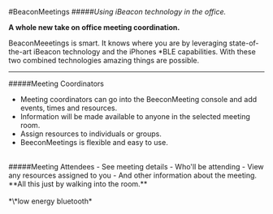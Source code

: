 #BeaconMeetings 
#####*Using iBeacon technology in the office.*
<br>


**A whole new take on office meeting coordination.**

 BeaconMeeetings is smart. It knows where you are by leveraging state-of-the-art iBeacon technology and the iPhones *BLE capabilities. With these two combined technologies amazing things are possible. 
 <br>
 
  ***

#####Meeting Coordinators 
- Meeting coordinators can go into the BeeconMeeting console and add events, times and resources.
- Information will be made available to anyone in the selected meeting room.
- Assign resources to individuals or groups. 
- BeeconMeetings is flexible and easy to use.


<br>
#####Meeting Attendees
 - See meeting details 
 - Who'll be attending 
 - View any resources assigned to you
 - And other information about the meeting.  
 **All this just by walking into the room.**


<br>
<br>
 *\*low energy bluetooth*
